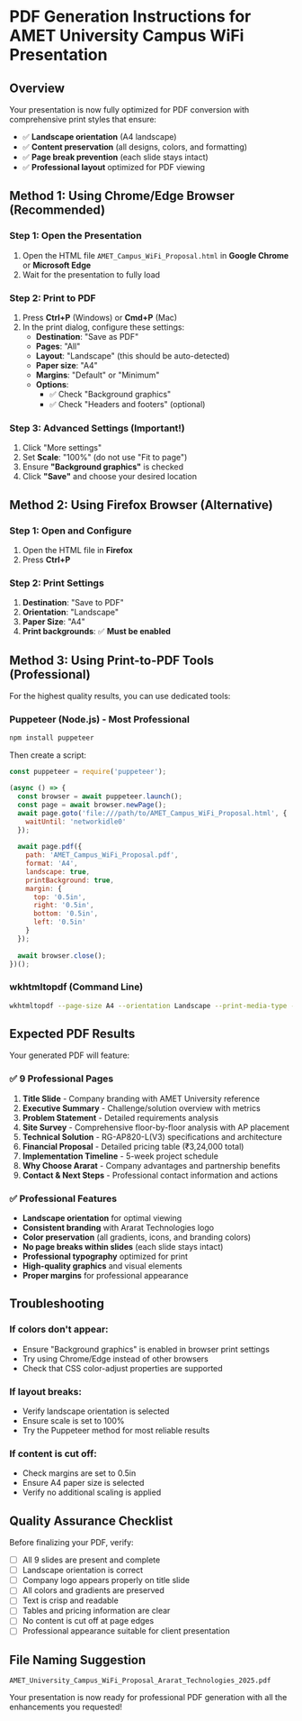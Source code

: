 # PDF Generation Instructions for AMET University Campus WiFi Presentation

## Overview
Your presentation is now fully optimized for PDF conversion with comprehensive print styles that ensure:
- ✅ **Landscape orientation** (A4 landscape)
- ✅ **Content preservation** (all designs, colors, and formatting)
- ✅ **Page break prevention** (each slide stays intact)
- ✅ **Professional layout** optimized for PDF viewing

## Method 1: Using Chrome/Edge Browser (Recommended)

### Step 1: Open the Presentation
1. Open the HTML file `AMET_Campus_WiFi_Proposal.html` in **Google Chrome** or **Microsoft Edge**
2. Wait for the presentation to fully load

### Step 2: Print to PDF
1. Press **Ctrl+P** (Windows) or **Cmd+P** (Mac)
2. In the print dialog, configure these settings:
   - **Destination**: "Save as PDF"
   - **Pages**: "All"
   - **Layout**: "Landscape" (this should be auto-detected)
   - **Paper size**: "A4"
   - **Margins**: "Default" or "Minimum"
   - **Options**: 
     - ✅ Check "Background graphics"
     - ✅ Check "Headers and footers" (optional)

### Step 3: Advanced Settings (Important!)
1. Click "More settings"
2. Set **Scale**: "100%" (do not use "Fit to page")
3. Ensure **"Background graphics"** is checked
4. Click **"Save"** and choose your desired location

## Method 2: Using Firefox Browser (Alternative)

### Step 1: Open and Configure
1. Open the HTML file in **Firefox**
2. Press **Ctrl+P**

### Step 2: Print Settings
1. **Destination**: "Save to PDF"
2. **Orientation**: "Landscape"
3. **Paper Size**: "A4"
4. **Print backgrounds**: ✅ **Must be enabled**

## Method 3: Using Print-to-PDF Tools (Professional)

For the highest quality results, you can use dedicated tools:

### Puppeteer (Node.js) - Most Professional
```bash
npm install puppeteer
```

Then create a script:
```javascript
const puppeteer = require('puppeteer');

(async () => {
  const browser = await puppeteer.launch();
  const page = await browser.newPage();
  await page.goto('file:///path/to/AMET_Campus_WiFi_Proposal.html', {
    waitUntil: 'networkidle0'
  });
  
  await page.pdf({
    path: 'AMET_Campus_WiFi_Proposal.pdf',
    format: 'A4',
    landscape: true,
    printBackground: true,
    margin: {
      top: '0.5in',
      right: '0.5in',
      bottom: '0.5in',
      left: '0.5in'
    }
  });
  
  await browser.close();
})();
```

### wkhtmltopdf (Command Line)
```bash
wkhtmltopdf --page-size A4 --orientation Landscape --print-media-type --disable-smart-shrinking AMET_Campus_WiFi_Proposal.html AMET_Campus_WiFi_Proposal.pdf
```

## Expected PDF Results

Your generated PDF will feature:

### ✅ **9 Professional Pages**
1. **Title Slide** - Company branding with AMET University reference
2. **Executive Summary** - Challenge/solution overview with metrics
3. **Problem Statement** - Detailed requirements analysis
4. **Site Survey** - Comprehensive floor-by-floor analysis with AP placement
5. **Technical Solution** - RG-AP820-L(V3) specifications and architecture
6. **Financial Proposal** - Detailed pricing table (₹3,24,000 total)
7. **Implementation Timeline** - 5-week project schedule
8. **Why Choose Ararat** - Company advantages and partnership benefits
9. **Contact & Next Steps** - Professional contact information and actions

### ✅ **Professional Features**
- **Landscape orientation** for optimal viewing
- **Consistent branding** with Ararat Technologies logo
- **Color preservation** (all gradients, icons, and branding colors)
- **No page breaks within slides** (each slide stays intact)
- **Professional typography** optimized for print
- **High-quality graphics** and visual elements
- **Proper margins** for professional appearance

## Troubleshooting

### If colors don't appear:
- Ensure "Background graphics" is enabled in browser print settings
- Try using Chrome/Edge instead of other browsers
- Check that CSS color-adjust properties are supported

### If layout breaks:
- Verify landscape orientation is selected
- Ensure scale is set to 100%
- Try the Puppeteer method for most reliable results

### If content is cut off:
- Check margins are set to 0.5in
- Ensure A4 paper size is selected
- Verify no additional scaling is applied

## Quality Assurance Checklist

Before finalizing your PDF, verify:
- [ ] All 9 slides are present and complete
- [ ] Landscape orientation is correct
- [ ] Company logo appears properly on title slide
- [ ] All colors and gradients are preserved
- [ ] Text is crisp and readable
- [ ] Tables and pricing information are clear
- [ ] No content is cut off at page edges
- [ ] Professional appearance suitable for client presentation

## File Naming Suggestion
`AMET_University_Campus_WiFi_Proposal_Ararat_Technologies_2025.pdf`

Your presentation is now ready for professional PDF generation with all the enhancements you requested!
